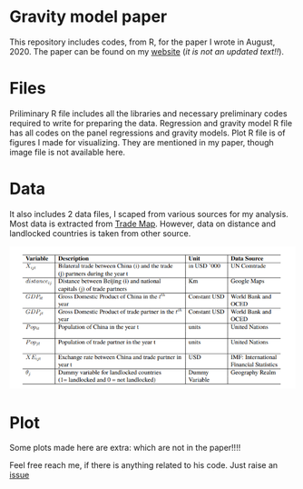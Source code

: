 # Gravity model paper
This repository includes codes, from R, for the paper I wrote in August, 2020. The paper can be found on my [website](https://arubhardwaj.github.io/files/JCGS_Paper.pdf) (*it is not an updated text!!*).

# Files
Priliminary R file includes all the libraries and necessary preliminary codes required to write for preparing the data. 
Regression and gravity model R file has all codes on the panel regressions and gravity models.
Plot R file is of figures I made for visualizing. They are mentioned in my paper, though image file is not available here.

# Data
It also includes 2 data files, I scaped from various sources for my analysis. Most data is extracted from [Trade Map](https://www.trademap.org/). However, data on distance and landlocked countries is taken from other source.

![alt text](/Figures/tab.PNG)


# Plot
Some plots made here are extra: which are not in the paper!!!!

Feel free reach me, if there is anything related to his code. Just raise an [issue](https://github.com/arubhardwaj/Gravity-model-paper)
